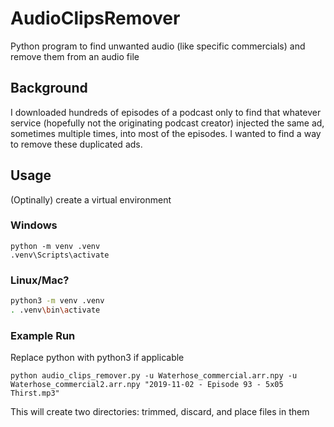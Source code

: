 # AudioClipsRemover
Python program to find unwanted audio (like specific commercials) and remove them from an audio file

## Background
I downloaded hundreds of episodes of a podcast only to find that whatever service (hopefully not the originating podcast creator) injected the same ad, sometimes multiple times, into most of the episodes. I wanted to find a way to remove these duplicated ads.

## Usage
(Optinally) create a virtual environment

### Windows
```
python -m venv .venv
.venv\Scripts\activate
```
### Linux/Mac?
```sh
python3 -m venv .venv
. .venv\bin\activate
```

### Example Run
Replace python with python3 if applicable
```
python audio_clips_remover.py -u Waterhose_commercial.arr.npy -u Waterhose_commercial2.arr.npy "2019-11-02 - Episode 93 - 5x05 Thirst.mp3"
```

This will create two directories: trimmed, discard, and place files in them

